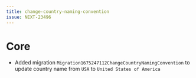 ```yaml
---
title: change-country-naming-convention
issue: NEXT-23496
---
```

# Core
* Added migration `Migration1675247112ChangeCountryNamingConvention` to update country name from `USA` to `United States of America`
